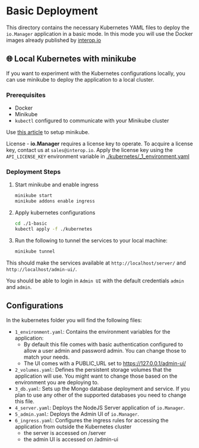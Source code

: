 # Basic Deployment

This directory contains the necessary Kubernetes YAML files to deploy the `io.Manager` application in a basic mode. In this mode you will use the Docker images already published by [interop.io](https://github.com/orgs/InteropIO/packages)

## 🌐 Local Kubernetes with minikube

If you want to experiment with the Kubernetes configurations locally, you can use minikube to deploy the application to a local cluster.

### Prerequisites

- Docker
- Minikube
- `kubectl` configured to communicate with your Minikube cluster

Use [this article](https://minikube.sigs.k8s.io/docs/start/) to setup minikube.

License - **io.Manager** requires a license key to operate. To acquire a license key, contact us at `sales@interop.io`. Apply the license key using the `API_LICENSE_KEY` environment variable in [./kubernetes/_1_environment.yaml](./kubernetes/_1_environment.yaml)

### Deployment Steps

1. Start minikube and enable ingress

   ```bash
   minikube start
   minikube addons enable ingress
   ```

2. Apply kubernetes configurations

   ```bash
   cd ./1-basic
   kubectl apply -f ./kubernetes
   ```

3. Run the following to tunnel the services to your local machine:
   ```bash
   minikube tunnel
   ```

This should make the services available at `http://localhost/server/` and `http://localhost/admin-ui/`.

You should be able to login in `Admin UI` with the default credentials `admin` and `admin`.

## Configurations

In the kubernetes folder you will find the following files:

- `1_environment.yaml`: Contains the environment variables for the application:
  - By default this file comes with basic authentication configured to allow a user admin and password admin. You can change those to match your needs.
  - The UI comes with a PUBLIC_URL set to https://127.0.0.1/admin-ui/
- `2_volumes.yaml`: Defines the persistent storage volumes that the application will use. You might want to change those based on the environment you are deploying to.
- `3_db.yaml`: Sets up the Mongo database deployment and service. If you plan to use any other of the supported databases you need to change this file.
- `4_server.yaml`: Deploys the NodeJS Server application of `io.Manager`.
- `5_admin.yaml`: Deploys the Admin UI of `io.Manager`.
- `6_ingress.yaml`: Configures the ingress rules for accessing the application from outside the Kubernetes cluster
  - the server is accessed on /server
  - the admin UI is accessed on /admin-ui
